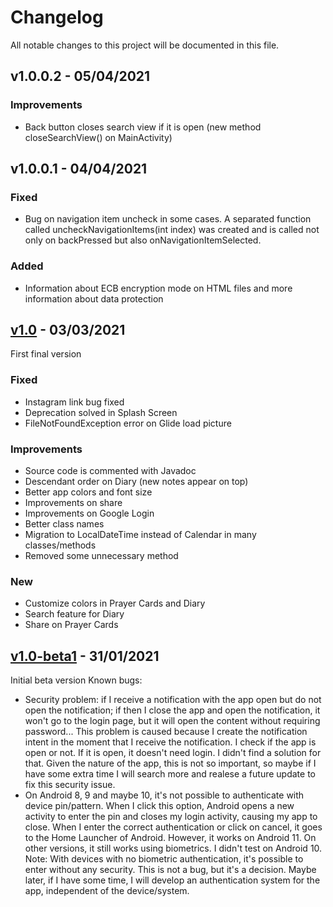 # Changelog

All notable changes to this project will be documented in this file.

## v1.0.0.2 - 05/04/2021

### Improvements
- Back button closes search view if it is open (new method closeSearchView() on MainActivity)



## v1.0.0.1 - 04/04/2021

### Fixed
- Bug on navigation item uncheck in some cases. A separated function called uncheckNavigationItems(int index) was created and is called not only on backPressed but also onNavigationItemSelected.

### Added
- Information about ECB encryption mode on HTML files and more information about data protection



## [v1.0] - 03/03/2021
First final version

### Fixed
- Instagram link bug fixed
- Deprecation solved in Splash Screen
- FileNotFoundException error on Glide load picture

### Improvements
- Source code is commented with Javadoc
- Descendant order on Diary (new notes appear on top)
-  Better app colors and font size
- Improvements on share
- Improvements on Google Login
- Better class names
- Migration to LocalDateTime instead of Calendar in many classes/methods
- Removed some unnecessary method

### New
- Customize colors in Prayer Cards and Diary
- Search feature for Diary
- Share on Prayer Cards


## [v1.0-beta1] - 31/01/2021
Initial beta version
Known bugs:
- Security problem: if I receive a notification with the app open but do not open the notification; if then I close the app and open the notification, it won't go to the login page, but it will open the content without requiring password... This problem is caused because I create the notification intent in the moment that I receive the notification. I check if the app is open or not. If it is open, it doesn't need login. I didn't find a solution for that. Given the nature of the app, this is not so important, so maybe if I have some extra time I will search more and realese a future update to fix this security issue.
- On Android 8, 9 and maybe 10, it's not possible to authenticate with device pin/pattern. When I click this option, Android opens a new activity to enter the pin and closes my login activity, causing my app to close. When I enter the correct authentication or click on cancel, it goes to the Home Launcher of Android. However, it works on Android 11. On other versions, it still works using biometrics. I didn't test on Android 10. Note: With devices with no biometric authentication, it's possible to enter without any security. This is not a bug, but it's a decision. Maybe later, if I have some time, I will develop an authentication system for the app, independent of the device/system.


[v1.0]: https://github.com/dariopereiradp/PrayForHer/compare/v1.0-beta.1...v1.0
[v1.0-beta1]: https://github.com/dariopereiradp/PrayForHer/releases/tag/v1.0-beta.1
